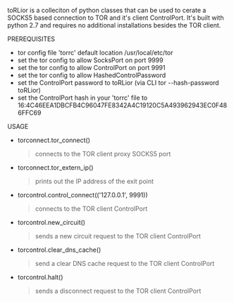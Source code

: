 toRLior is a colleciton of python classes that can be used to cerate a SOCKS5 based connection to TOR and it's client ControlPort.
It's built with python 2.7 and requires no additional installations besides the TOR client.


PREREQUISITES
- tor config file 'torrc' default location /usr/local/etc/tor
- set the tor config to allow SocksPort on port 9999
- set the tor config to allow ControlPort on port 9991
- set the tor config to allow HashedControlPassword
- set the ControlPort password to toRLior (via CLI tor --hash-password toRLior)
- set the ControlPort hash in your 'torrc' file to 16:4C46EEA1DBCFB4C96047FE8342A4C19120C5A493962943EC0F486FFC69


USAGE
- torconnect.tor_connect()
	>connects to the TOR client proxy SOCKS5 port
- torconnect.tor_extern_ip()
	>prints out the IP address of the exit point


- torcontrol.control_connect(('127.0.0.1', 9991))
	>connects to the TOR client ControlPort
- torcontrol.new_circuit()
	>sends a new circuit request to the TOR client ControlPort
- torcontrol.clear_dns_cache()
	>send a clear DNS cache request to the TOR client ControlPort
- torcontrol.halt()
	>sends a disconnect request to the TOR client ControlPort
